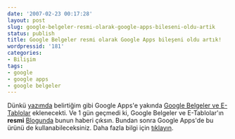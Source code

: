 ```yaml
---
date: '2007-02-23 00:17:28'
layout: post
slug: google-belgeler-resmi-olarak-google-apps-bileseni-oldu-artik
status: publish
title: Google Belgeler resmi olarak Google Apps bileşeni oldu artık!
wordpressid: '181'
categories:
- Bilişim
tags:
- google
- google apps
- google belgeler
---
```


Dünkü [yazımda](http://blog.arsln.org/google-appse-google-belgeler-dahil-olacak-mi/) belirtiğim gibi Google Apps'e yakında [Google Belgeler ve E-Tablolar](http://blog.arsln.org/google-docs-artik-turkce-google-belgeler-ve-e-tablolar/) eklenecekti. Ve 1 gün geçmedi ki, Google Belgeler ve E-Tablolar'ın **resmi** [Blogunda](http://google-d-s.blogspot.com/) bunun haberi çıksın. Bundan sonra Google Apps'de bu ürünü de kullanabileceksiniz. Daha fazla bilgi için [tıklayın](http://google-d-s.blogspot.com/2007/02/going-to-work-with-docs-spreadsheets.html).


